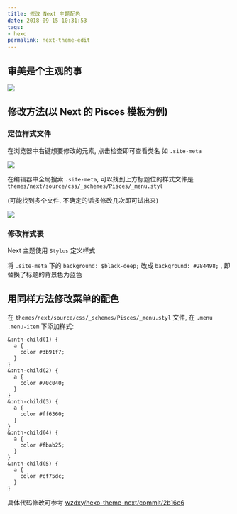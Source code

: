 ```yaml
---
title: 修改 Next 主题配色
date: 2018-09-15 10:31:53
tags:
- hexo
permalink: next-theme-edit
---
```


## 审美是个主观的事
<!-- more -->
![](https://static.wzdxy.com/img/Xnip2018-09-15_11-04-08.png)

## 修改方法(以 Next 的 Pisces 模板为例)

### 定位样式文件
在浏览器中右键想要修改的元素, 点击检查即可查看类名
如 `.site-meta`

![](https://static.wzdxy.com/img/Xnip2018-09-15_10-48-09.png)

在编辑器中全局搜索 `.site-meta`, 可以找到上方标题位的样式文件是 `themes/next/source/css/_schemes/Pisces/_menu.styl`

(可能找到多个文件, 不确定的话多修改几次即可试出来)

![](https://static.wzdxy.com/img/Xnip2018-09-15_10-49-55.png)



### 修改样式表

Next 主题使用 `Stylus` 定义样式

将 `.site-meta` 下的 `background: $black-deep;` 改成 `background: #284498;` , 即替换了标题的背景色为蓝色

## 用同样方法修改菜单的配色
在 `themes/next/source/css/_schemes/Pisces/_menu.styl` 文件, 在 `.menu .menu-item` 下添加样式: 

```styl
&:nth-child(1) {
  a {
    color #3b91f7;
  }
}
&:nth-child(2) {
  a {
    color #70c040;
  }
}
&:nth-child(3) {
  a {
    color #ff6360;
  }
}
&:nth-child(4) {
  a {
    color #fbab25;
  }
}
&:nth-child(5) {
  a {
    color #cf75dc;
  }
}
```

具体代码修改可参考 [wzdxy/hexo-theme-next/commit/2b16e6](https://github.com/wzdxy/hexo-theme-next/commit/2b16e66ed5870393447368813122b8a2fc2891a5)